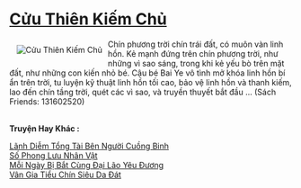 <a href="https://truyenwiki.net/cuu-thien-kiem-chu.36424/" title="Cửu Thiên Kiếm Chủ"><h1>Cửu Thiên Kiếm Chủ</h1></a><div style="display:table"><img align="right" style="float: left; padding: 10px;" src="https://truyenwiki.net/a/img/str/src/36424.jpg" alt="Cửu Thiên Kiếm Chủ">Chín phương trời chín trái đất, có muôn vàn linh hồn. Kẻ mạnh đứng trên chín phương trời, như những vì sao sáng, trong khi kẻ yếu bò trên mặt đất, như những con kiến ​​nhỏ bé. Cậu bé Bai Ye vô tình mở khóa linh hồn bí ẩn trên trời, tu luyện kỹ thuật linh hồn tối cao, bảo vệ linh hồn và thanh kiếm, lao đến chín tầng trời, quét các vì sao, và truyền thuyết bắt đầu ... (Sách Friends: 131602520)</div><p><br><b>Truyện Hay Khác :</b></p><a href="https://truyenwiki.net/lanh-diem-tong-tai-ben-nguoi-cuong-binh.35980/" alt="Lãnh Diễm Tổng Tài Bên Người Cuồng Binh">Lãnh Diễm Tổng Tài Bên Người Cuồng Binh</a><br/><a href="https://github.com/nownovels/topcv/tree/master/truyenhay/35114" alt="Số Phong Lưu Nhân Vật">Số Phong Lưu Nhân Vật</a><br/><a href="https://github.com/nownovels/topcv/tree/master/truyenhay/35127" alt="Mỗi Ngày Bị Bắt Cùng Đại Lão Yêu Đương">Mỗi Ngày Bị Bắt Cùng Đại Lão Yêu Đương</a><br/><a href="https://github.com/nownovels/topcv/tree/master/truyenhay/35266" alt="Vân Gia Tiểu Chín Siêu Da Đát">Vân Gia Tiểu Chín Siêu Da Đát</a><br/>